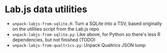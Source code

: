 # Lab.js data utilities

* `unpack-labjs-from-sqlite.R`: Turn a SQLite into a TSV, based originally on the 
  utilities script from the Lab.js repo
* `unpack-labjs-from-sqlite.py`: Like above, for Python so there's less R 
  dependencies, but not finished (TODO)
* `unpack-labjs-from-qualtrics.py`: Unpack Qualtrics JSON lump
